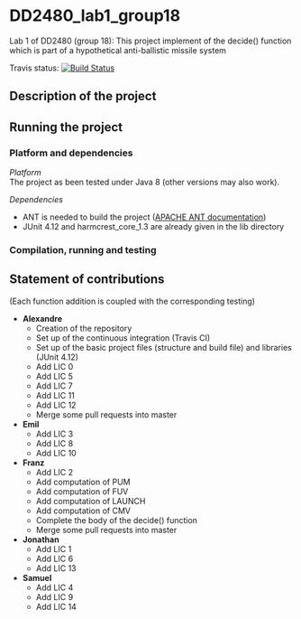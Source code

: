 # DD2480_lab1_group18
Lab 1 of DD2480 (group 18): This project implement of the decide() function which is part of a hypothetical anti-ballistic missile system

Travis status:
[![Build Status](https://travis-ci.org/apeinot/DD2480_lab1_group18.svg?branch=master)](https://travis-ci.org/apeinot/DD2480_lab1_group18)

## Description of the project

## Running the project

### Platform and dependencies

*Platform*  
The project as been tested under Java 8 (other versions may also work).

*Dependencies*  
* ANT is needed to build the project ([APACHE ANT documentation](https://ant.apache.org/manual/))
* JUnit 4.12 and harmcrest_core_1.3 are already given in the lib directory

### Compilation, running and testing

## Statement of contributions

(Each function addition is coupled with the corresponding testing)

* **Alexandre**
  * Creation of the repository
  * Set up of the continuous integration (Travis CI)
  * Set up of the basic project files (structure and build file) and libraries (JUnit 4.12)
  * Add LIC 0
  * Add LIC 5
  * Add LIC 7
  * Add LIC 11
  * Add LIC 12
  * Merge some pull requests into master
* **Emil**
  * Add LIC 3
  * Add LIC 8
  * Add LIC 10
* **Franz**
  * Add LIC 2
  * Add computation of PUM
  * Add computation of FUV
  * Add computation of LAUNCH
  * Add computation of CMV
  * Complete the body of the decide() function
  * Merge some pull requests into master
* **Jonathan**
  * Add LIC 1
  * Add LIC 6
  * Add LIC 13
* **Samuel**
  * Add LIC 4
  * Add LIC 9
  * Add LIC 14
